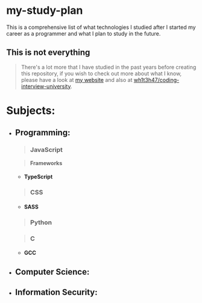 # my-study-plan

This is a comprehensive list of what technologies I studied after I started my career as a programmer and what I plan to study in the future.

## This is not everything
> There's a lot more that I have studied in the past years before creating this repository, if you wish to check out more about what I know, please have a look at [my website](https://invalid.com) and also at [wh1t3h47/coding-interview-university](https://github.com/wh1t3h47/coding-interview-university).


# Subjects:

- ## Programming:
  > ### JavaScript
        
     > **Frameworks**
     - #### TypeScript
  
  > ### CSS
     - #### SASS

  > ### Python
  
  > ### C
     - #### GCC

-  ## Computer Science:

-  ## Information Security:
